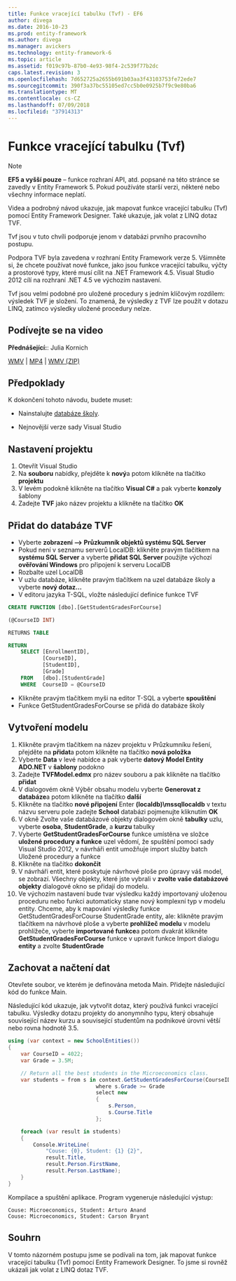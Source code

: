 ```yaml
---
title: Funkce vracející tabulku (Tvf) - EF6
author: divega
ms.date: 2016-10-23
ms.prod: entity-framework
ms.author: divega
ms.manager: avickers
ms.technology: entity-framework-6
ms.topic: article
ms.assetid: f019c97b-87b0-4e93-98f4-2c539f77b2dc
caps.latest.revision: 3
ms.openlocfilehash: 7d652725a2655b691b03aa3f43103753fe72ede7
ms.sourcegitcommit: 390f3a37bc55105ed7cc5b0e0925b7f9c9e80ba6
ms.translationtype: MT
ms.contentlocale: cs-CZ
ms.lasthandoff: 07/09/2018
ms.locfileid: "37914313"
---
```

# <a name="table-valued-functions-tvfs"></a>Funkce vracející tabulku (Tvf)
> [!NOTE]
> **EF5 a vyšší pouze** – funkce rozhraní API, atd. popsané na této stránce se zavedly v Entity Framework 5. Pokud používáte starší verzi, některé nebo všechny informace neplatí.

Videa a podrobný návod ukazuje, jak mapovat funkce vracející tabulku (Tvf) pomocí Entity Framework Designer. Také ukazuje, jak volat z LINQ dotaz TVF.

Tvf jsou v tuto chvíli podporuje jenom v databázi prvního pracovního postupu.

Podpora TVF byla zavedena v rozhraní Entity Framework verze 5. Všimněte si, že chcete používat nové funkce, jako jsou funkce vracející tabulku, výčty a prostorové typy, které musí cílit na .NET Framework 4.5. Visual Studio 2012 cílí na rozhraní .NET 4.5 ve výchozím nastavení.

Tvf jsou velmi podobné pro uložené procedury s jedním klíčovým rozdílem: výsledek TVF je složení. To znamená, že výsledky z TVF lze použít v dotazu LINQ, zatímco výsledky uložené procedury nelze.

## <a name="watch-the-video"></a>Podívejte se na video

**Přednášející:**: Julia Kornich

[WMV](http://download.microsoft.com/download/6/0/A/60A6E474-5EF3-4E1E-B9EA-F51D2DDB446A/HDI-ITPro-MSDN-winvideo-tvf.wmv) | [MP4](http://download.microsoft.com/download/6/0/A/60A6E474-5EF3-4E1E-B9EA-F51D2DDB446A/HDI-ITPro-MSDN-mp4video-tvf.m4v) | [WMV (ZIP)](http://download.microsoft.com/download/6/0/A/60A6E474-5EF3-4E1E-B9EA-F51D2DDB446A/HDI-ITPro-MSDN-winvideo-tvf.zip)

## <a name="pre-requisites"></a>Předpoklady

K dokončení tohoto návodu, budete muset:

- Nainstalujte [databáze školy](~/ef6/resources/school-database.md).

- Nejnovější verze sady Visual Studio

## <a name="set-up-the-project"></a>Nastavení projektu

1.  Otevřít Visual Studio
2.  Na **souboru** nabídky, přejděte k **nový**a potom klikněte na tlačítko **projektu**
3.  V levém podokně klikněte na tlačítko **Visual C\#** a pak vyberte **konzoly** šablony
4.  Zadejte **TVF** jako název projektu a klikněte na tlačítko **OK**

## <a name="add-a-tvf-to-the-database"></a>Přidat do databáze TVF

-   Vyberte **zobrazení –&gt; Průzkumník objektů systému SQL Server**
-   Pokud není v seznamu serverů LocalDB: klikněte pravým tlačítkem na **systému SQL Server** a vyberte **přidat SQL Server** použijte výchozí **ověřování Windows** pro připojení k serveru LocalDB
-   Rozbalte uzel LocalDB
-   V uzlu databáze, klikněte pravým tlačítkem na uzel databáze školy a vyberte **nový dotaz...**
-   V editoru jazyka T-SQL, vložte následující definice funkce TVF

``` SQL
CREATE FUNCTION [dbo].[GetStudentGradesForCourse]

(@CourseID INT)

RETURNS TABLE

RETURN
    SELECT [EnrollmentID],
           [CourseID],
           [StudentID],
           [Grade]
    FROM   [dbo].[StudentGrade]
    WHERE  CourseID = @CourseID
```

-   Klikněte pravým tlačítkem myši na editor T-SQL a vyberte **spouštění**
-   Funkce GetStudentGradesForCourse se přidá do databáze školy

 

## <a name="create-a-model"></a>Vytvoření modelu

1.  Klikněte pravým tlačítkem na název projektu v Průzkumníku řešení, přejděte na **přidat**a potom klikněte na tlačítko **nová položka**
2.  Vyberte **Data** v levé nabídce a pak vyberte **datový Model Entity ADO.NET** v **šablony** podokno
3.  Zadejte **TVFModel.edmx** pro název souboru a pak klikněte na tlačítko **přidat**
4.  V dialogovém okně Výběr obsahu modelu vyberte **Generovat z databáze**a potom klikněte na tlačítko **další**
5.  Klikněte na tlačítko **nové připojení** Enter **(localdb)\\mssqllocaldb** v textu názvu serveru pole zadejte **School** databázi pojmenujte kliknutím **OK**
6.  V okně Zvolte vaše databázové objekty dialogovém okně **tabulky** uzlu, vyberte **osoba**, **StudentGrade**, a **kurzu** tabulky
7.  Vyberte **GetStudentGradesForCourse** funkce umístěna ve složce **uložené procedury a funkce** uzel vědomí, že spuštění pomocí sady Visual Studio 2012, v návrháři entit umožňuje import služby batch Uložené procedury a funkce
8.  Klikněte na tlačítko **dokončit**
9.  V návrháři entit, které poskytuje návrhové ploše pro úpravy váš model, se zobrazí. Všechny objekty, které jste vybrali v **zvolte vaše databázové objekty** dialogové okno se přidají do modelu.
10. Ve výchozím nastavení bude tvar výsledku každý importovaný uloženou proceduru nebo funkci automaticky stane nový komplexní typ v modelu entity. Chceme, aby k mapování výsledky funkce GetStudentGradesForCourse StudentGrade entity, ale: klikněte pravým tlačítkem na návrhové ploše a vyberte **prohlížeč modelu** v modelu prohlížeče, vyberte **importované funkce**a potom dvakrát klikněte **GetStudentGradesForCourse** funkce v upravit funkce Import dialogu **entity** a zvolte **StudentGrade**

## <a name="persist-and-retrieve-data"></a>Zachovat a načtení dat

Otevřete soubor, ve kterém je definována metoda Main. Přidejte následující kód do funkce Main.

Následující kód ukazuje, jak vytvořit dotaz, který používá funkci vracející tabulku. Výsledky dotazu projekty do anonymního typu, který obsahuje související název kurzu a související studentům na podnikové úrovni větší nebo rovna hodnotě 3.5.

``` csharp
using (var context = new SchoolEntities())
{
    var CourseID = 4022;
    var Grade = 3.5M;

    // Return all the best students in the Microeconomics class.
    var students = from s in context.GetStudentGradesForCourse(CourseID)
                            where s.Grade >= Grade
                            select new
                            {
                                s.Person,
                                s.Course.Title
                            };

    foreach (var result in students)
    {
        Console.WriteLine(
            "Couse: {0}, Student: {1} {2}",
            result.Title,  
            result.Person.FirstName,  
            result.Person.LastName);
    }
}
```

Kompilace a spuštění aplikace. Program vygeneruje následující výstup:

```
Couse: Microeconomics, Student: Arturo Anand
Couse: Microeconomics, Student: Carson Bryant
```

## <a name="summary"></a>Souhrn

V tomto názorném postupu jsme se podívali na tom, jak mapovat funkce vracející tabulku (Tvf) pomocí Entity Framework Designer. To jsme si rovněž ukázali jak volat z LINQ dotaz TVF.
